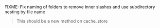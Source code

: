 FIXME: Fix naming of folders to remove inner slashes and use subdirectory nesting by file name
> This should be a new method on cache_store
